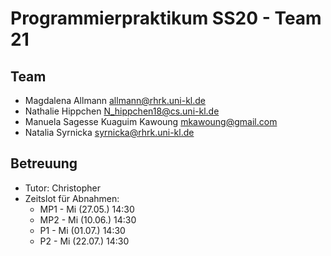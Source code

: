 Programmierpraktikum SS20 - Team 21
===================================

Team
----

- Magdalena Allmann <allmann@rhrk.uni-kl.de>
- Nathalie Hippchen <N_hippchen18@cs.uni-kl.de>
- Manuela Sagesse Kuaguim Kawoung <mkawoung@gmail.com>
- Natalia Syrnicka <syrnicka@rhrk.uni-kl.de>


Betreuung
---------

- Tutor: Christopher
- Zeitslot für Abnahmen: 
  - MP1 - Mi (27.05.) 14:30
  - MP2 - Mi (10.06.) 14:30
  - P1 - Mi (01.07.) 14:30
  - P2 - Mi (22.07.) 14:30
